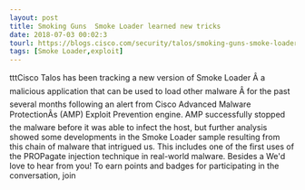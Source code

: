 ```yaml
---
layout: post
title: Smoking Guns  Smoke Loader learned new tricks
date: 2018-07-03 00:02:3
tourl: https://blogs.cisco.com/security/talos/smoking-guns-smoke-loader-learned-new-tricks
tags: [Smoke Loader,exploit]
---
```

tttCisco Talos has been tracking a new version of Smoke Loader Â a malicious application that can be used to load other malware Â for the past several months following an alert from Cisco Advanced Malware ProtectionÂs (AMP) Exploit Prevention engine. AMP successfully stopped the malware before it was able to infect the host, but further analysis showed some developments in the Smoke Loader sample resulting from this chain of malware that intrigued us. This includes one of the first uses of the PROPagate injection technique in real-world malware. Besides a We'd love to hear from you! To earn points and badges for participating in the conversation, join 